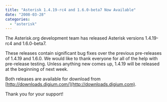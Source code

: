 ```yaml
---
title: "Asterisk 1.4.19-rc4 and 1.6.0-beta7 Now Available"
date: "2008-03-28"
categories: 
  - "asterisk"
---
```


The Asterisk.org development team has released Asterisk versions 1.4.19-rc4 and 1.6.0-beta7.

These releases contain significant bug fixes over the previous pre-releases of 1.4.19 and 1.6.0. We would like to thank everyone for all of the help with pre-release testing. Unless anything new comes up, 1.4.19 will be released at the beginning of next week.

Both releases are available for download from [http://downloads.digium.com/](http://downloads.digium.com).

Thank you for your support!
